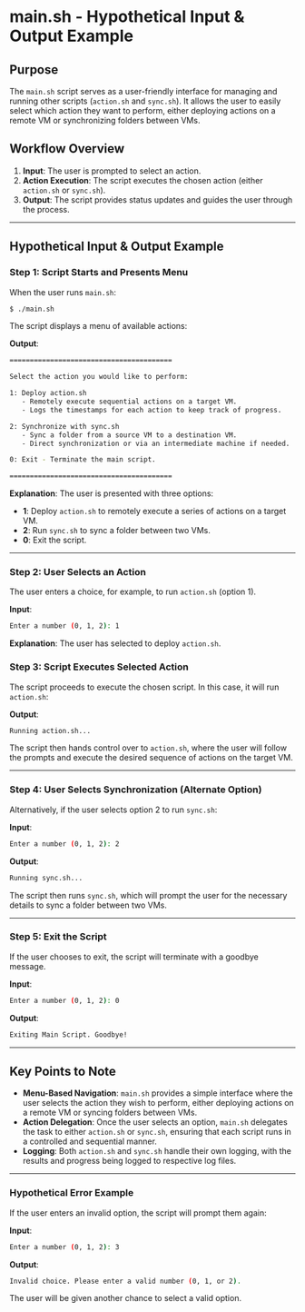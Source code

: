# **main.sh - Hypothetical Input & Output Example**

## **Purpose**
The `main.sh` script serves as a user-friendly interface for managing and running other scripts (`action.sh` and `sync.sh`). It allows the user to easily select which action they want to perform, either deploying actions on a remote VM or synchronizing folders between VMs.

## **Workflow Overview**

1. **Input**: The user is prompted to select an action.
2. **Action Execution**: The script executes the chosen action (either `action.sh` or `sync.sh`).
3. **Output**: The script provides status updates and guides the user through the process.

---

## **Hypothetical Input & Output Example**

### **Step 1: Script Starts and Presents Menu**

When the user runs `main.sh`:

```bash
$ ./main.sh
```

The script displays a menu of available actions:

**Output**:
```bash
========================================

Select the action you would like to perform:

1: Deploy action.sh
   - Remotely execute sequential actions on a target VM.
   - Logs the timestamps for each action to keep track of progress.

2: Synchronize with sync.sh
   - Sync a folder from a source VM to a destination VM.
   - Direct synchronization or via an intermediate machine if needed.

0: Exit - Terminate the main script.

========================================
```

**Explanation**: The user is presented with three options:
- **1**: Deploy `action.sh` to remotely execute a series of actions on a target VM.
- **2**: Run `sync.sh` to sync a folder between two VMs.
- **0**: Exit the script.

---

### **Step 2: User Selects an Action**

The user enters a choice, for example, to run `action.sh` (option 1).

**Input**:
```bash
Enter a number (0, 1, 2): 1
```

**Explanation**: The user has selected to deploy `action.sh`.

### **Step 3: Script Executes Selected Action**

The script proceeds to execute the chosen script. In this case, it will run `action.sh`:

**Output**:
```bash
Running action.sh...
```

The script then hands control over to `action.sh`, where the user will follow the prompts and execute the desired sequence of actions on the target VM.

---

### **Step 4: User Selects Synchronization (Alternate Option)**

Alternatively, if the user selects option 2 to run `sync.sh`:

**Input**:
```bash
Enter a number (0, 1, 2): 2
```

**Output**:
```bash
Running sync.sh...
```

The script then runs `sync.sh`, which will prompt the user for the necessary details to sync a folder between two VMs.

---

### **Step 5: Exit the Script**

If the user chooses to exit, the script will terminate with a goodbye message.

**Input**:
```bash
Enter a number (0, 1, 2): 0
```

**Output**:
```bash
Exiting Main Script. Goodbye!
```

---

## **Key Points to Note**

- **Menu-Based Navigation**: `main.sh` provides a simple interface where the user selects the action they wish to perform, either deploying actions on a remote VM or syncing folders between VMs.
- **Action Delegation**: Once the user selects an option, `main.sh` delegates the task to either `action.sh` or `sync.sh`, ensuring that each script runs in a controlled and sequential manner.
- **Logging**: Both `action.sh` and `sync.sh` handle their own logging, with the results and progress being logged to respective log files. 

---

### **Hypothetical Error Example**

If the user enters an invalid option, the script will prompt them again:

**Input**:
```bash
Enter a number (0, 1, 2): 3
```

**Output**:
```bash
Invalid choice. Please enter a valid number (0, 1, or 2).
```

The user will be given another chance to select a valid option.

